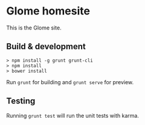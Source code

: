 # Glome homesite

This is the Glome site.

## Build & development


```
> npm install -g grunt grunt-cli
> npm install 
> bower install
```

Run `grunt` for building and `grunt serve` for preview.

## Testing

Running `grunt test` will run the unit tests with karma.
